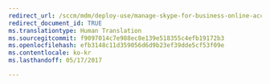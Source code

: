 ```yaml
---
redirect_url: /sccm/mdm/deploy-use/manage-skype-for-business-online-access
redirect_document_id: TRUE
ms.translationtype: Human Translation
ms.sourcegitcommit: f9097014c7e988ec8e139e518355c4efb19172b3
ms.openlocfilehash: efb3148c11d359056d6d9b23ef39dde5cf53f09e
ms.contentlocale: ko-kr
ms.lasthandoff: 05/17/2017

---
```


